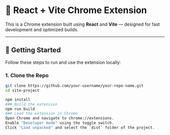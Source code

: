 # 🔌 React + Vite Chrome Extension

This is a Chrome extension built using **React** and **Vite** — designed for fast development and optimized builds.

---

## 🚀 Getting Started

Follow these steps to run and use the extension locally:

### 1. Clone the Repo

```bash
git clone https://github.com/your-username/your-repo-name.git
cd vite-project

npm install
### Build the extension
npm run build
### Load the extension in Chrome
Open Chrome and navigate to chrome://extensions.
Enable "Developer mode" using the toggle switch.
Click "Load unpacked" and select the `dist` folder of the project.